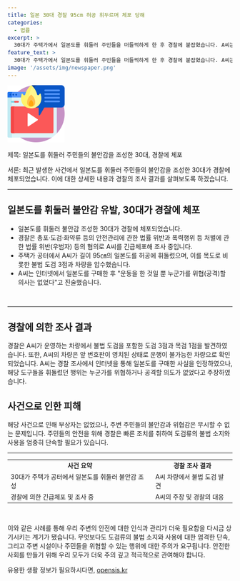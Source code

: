 ```yaml
---
title: 일본 30대 경찰 95cm 허공 휘두르며 체포 당해
categories:
  - 법률
excerpt: >
  30대가 주택가에서 일본도를 휘둘러 주민들을 떠들썩하게 한 후 경찰에 붙잡혔습니다. A씨는 안전법 및 폭력행위법 위반 혐의로 긴급체포됐고, 주민의 신고 뒤 도주를 시도했으나 CCTV를 통해 검거됐습니다. 차량에서 불법 도검을 발견해 수색했고 A씨는 운동용이라고 주장했습니다. 부상자는 없었습니다. #사건사고 #일본도 #경찰 #체포
feature_text: >
  30대가 주택가에서 일본도를 휘둘러 주민들을 떠들썩하게 한 후 경찰에 붙잡혔습니다. A씨는 안전법 및 폭력행위법 위반 혐의로 긴급체포됐고, 주민의 신고 뒤 도주를 시도했으나 CCTV를 통해 검거됐습니다. 차량에서 불법 도검을 발견해 수색했고 A씨는 운동용이라고 주장했습니다. 부상자는 없었습니다. #사건사고 #일본도 #경찰 #체포
image: '/assets/img/newspaper.png'
---
```


<p><img src="/assets/img/news.png" alt="rentncar 속보" /></p>

<p>제목: 일본도를 휘둘러 주민들의 불안감을 조성한 30대, 경찰에 체포</p>

<p>서론:
최근 발생한 사건에서 일본도를 휘둘러 주민들의 불안감을 조성한 30대가 경찰에 체포되었습니다. 이에 대한 상세한 내용과 경찰의 조사 결과를 살펴보도록 하겠습니다.</p>

<hr />

<h2 data-ke-size="size26">일본도를 휘둘러 불안감 유발, 30대가 경찰에 체포</h2>

<ul>
  <li>일본도를 휘둘러 불안감 조성한 30대가 경찰에 체포되었습니다.</li>
  <li>경찰은 총포·도검·화약류 등의 안전관리에 관한 법률 위반과 폭력행위 등 처벌에 관한 법률 위반(우범자) 등의 혐의로 A씨를 긴급체포해 조사 중입니다.</li>
  <li>주택가 공터에서 A씨가 길이 95㎝의 일본도를 허공에 휘둘렀으며, 이를 목도로 비롯한 불법 도검 3점과 차량을 압수했습니다.</li>
  <li>A씨는 인터넷에서 일본도를 구매한 후 "운동을 한 것일 뿐 누군가를 위협(공격)할 의사는 없었다"고 진술했습니다.</li>
</ul>

<p data-ke-size="size16">&nbsp;</p>

<hr />

<h2 data-ke-size="size26">경찰에 의한 조사 결과</h2>

<p>경찰은 A씨가 운영하는 차량에서 불법 도검을 포함한 도검 3점과 목검 1점을 발견하였습니다. 또한, A씨의 차량은 앞 번호판이 영치된 상태로 운행이 불가능한 차량으로 확인되었습니다. A씨는 경찰 조사에서 인터넷을 통해 일본도를 구매한 사실을 인정하였으나, 해당 도구들을 휘둘렀던 행위는 누군가를 위협하거나 공격할 의도가 없었다고 주장하였습니다.</p>

<h2 data-ke-size="size26">사건으로 인한 피해</h2>

<p>해당 사건으로 인해 부상자는 없었으나, 주변 주민들의 불안감과 위협감은 무시할 수 없는 문제입니다. 주민들의 안전을 위해 경찰은 빠른 조치를 취하여 도검류의 불법 소지와 사용을 엄중히 단속할 필요가 있습니다.</p>

<hr>

<table>
  <tr>
    <td style="text-align: center; height: 17px;"><b>사건 요약</b></td>
    <td style="text-align: center; height: 17px;"><b>경찰 조사 결과</b></td>
  </tr>
  <tr>
    <td>30대가 주택가 공터에서 일본도를 휘둘러 불안감 조성</td>
    <td>A씨 차량에서 불법 도검 발견</td>
  </tr>
  <tr>
    <td>경찰에 의한 긴급체포 및 조사 중</td>
    <td>A씨의 주장 및 경찰의 대응</td>
  </tr>
</table>

<p data-ke-size="size16">&nbsp;</p>

<p>이와 같은 사례를 통해 우리 주변의 안전에 대한 인식과 관리가 더욱 필요함을 다시금 상기시키는 계기가 됐습니다. 무엇보다도 도검류의 불법 소지와 사용에 대한 엄격한 단속, 그리고 주변 시설이나 주민들을 위협할 수 있는 행위에 대한 주의가 요구됩니다. 안전한 사회를 만들기 위해 우리 모두가 더욱 주의 깊고 적극적으로 관여해야 합니다.</p>
유용한 생활 정보가 필요하시다면, <a href="https://opensis.kr" rel="dofollow">opensis.kr</a>


